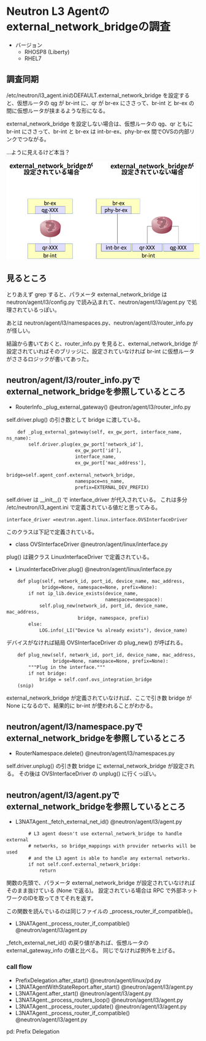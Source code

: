 # Neutron L3 Agentのexternal_network_bridgeの調査

- バージョン
  - RHOSP8 (Liberty)
  - RHEL7

## 調査同期
/etc/neutron/l3_agent.iniのDEFAULT.external_network_bridge を設定すると、仮想ルータの qg が br-int に、qr が br-ex にささって、br-int と br-ex の間に仮想ルータが挟まるような形になる。

external_network_bridge を設定しない場合は、仮想ルータの qg、qr ともに br-int にささって、br-int と br-ex は int-br-ex、phy-br-ex 間でOVSの内部リンクでつながる。

...ように見えるけど本当？

![仮想ルータOVSポート構成](neutron,external_network_bridge.png "Router and OVS ports")

## 見るところ
とりあえず grep すると、パラメータ external_network_bridge は neutron/agent/l3/config.py で読み込まれて、neutron/agent/l3/agent.py で処理されているっぽい。

あとは neutron/agent/l3/namespaces.py、neutron/agent/l3/router_info.py が怪しい。

結論から書いておくと、router_info.py を見ると、external_network_bridge が設定されていればそのブリッジに、設定されていなければ br-int に仮想ルータがささるロジックが書いてあった。

## neutron/agent/l3/router_info.pyでexternal_network_bridgeを参照しているところ
- RouterInfo._plug_external_gateway() @eutron/agent/l3/router_info.py

self.driver.plug() の引き数として bridge に渡している。

```
    def _plug_external_gateway(self, ex_gw_port, interface_name, ns_name):
        self.driver.plug(ex_gw_port['network_id'],
                         ex_gw_port['id'],
                         interface_name,
                         ex_gw_port['mac_address'],
                         bridge=self.agent_conf.external_network_bridge,
                         namespace=ns_name,
                         prefix=EXTERNAL_DEV_PREFIX)
```

self.driver は \_\_init\_\_() で interface_driver が代入されている。
これは多分 /etc/neutron/l3_agent.ini で定義されている値だと思ってみる。

```
interface_driver =neutron.agent.linux.interface.OVSInterfaceDriver
```

このクラスは下記で定義されている。

- class OVSInterfaceDriver @neutron/agent/linux/interface.py

plug() は親クラス LinuxInterfaceDriver で定義されている。

- LinuxInterfaceDriver.plug() @neutron/agent/linux/interface.py

```
    def plug(self, network_id, port_id, device_name, mac_address,
             bridge=None, namespace=None, prefix=None):
        if not ip_lib.device_exists(device_name,
                                    namespace=namespace):
            self.plug_new(network_id, port_id, device_name, mac_address,
                          bridge, namespace, prefix)
        else:
            LOG.info(_LI("Device %s already exists"), device_name)
```

デバイスがなければ結局 OVSInterfaceDriver の plug_new() が呼ばれる。

```
    def plug_new(self, network_id, port_id, device_name, mac_address,
                 bridge=None, namespace=None, prefix=None):
        """Plug in the interface."""
        if not bridge:
            bridge = self.conf.ovs_integration_bridge
    (snip)
```

external_network_bridge が定義されていなければ、ここで引き数 bridge が None になるので、結果的に br-int が使われることがわかる。



## neutron/agent/l3/namespace.pyでexternal_network_bridgeを参照しているところ

- RouterNamespace.delete() @neutron/agent/l3/namespaces.py

self.driver.unplug() の引き数 bridge に external_network_bridge が設定される。
その後は OVSInterfaceDriver の unplug() に行くっぽい。


## neutron/agent/l3/agent.pyでexternal_network_bridgeを参照しているところ
- L3NATAgent._fetch_external_net_id() @neutron/agent/l3/agent.py

```
        # L3 agent doesn't use external_network_bridge to handle external
        # networks, so bridge_mappings with provider networks will be used
        # and the L3 agent is able to handle any external networks.
        if not self.conf.external_network_bridge:
            return
```

関数の先頭で、パラメータ external_network_bridge が設定されていなければそのまま抜けている (None で返る)。
設定されている場合は RPC で外部ネットワークのIDを取ってきてそれを返す。

この関数を読んでいるのは同じファイルの _process_router_if_compatible()。

- L3NATAgent._process_router_if_compatible() @neutron/agent/l3/agent.py

_fetch_external_net_id() の戻り値があれば、仮想ルータの external_gateway_info の値と比べる。
同じでなければ例外を上げる。

### call flow
- PrefixDelegation.after_start() @neutron/agent/linux/pd.py
- L3NATAgentWithStateReport.after_start() @neutron/agent/l3/agent.py
- L3NATAgent.after_start() @neutron/agent/l3/agent.py
- L3NATAgent._process_routers_loop() @neutron/agent/l3/agent.py
- L3NATAgent._process_router_update() @neutron/agent/l3/agent.py
- L3NATAgent._process_router_if_compatible() @neutron/agent/l3/agent.py

pd: Prefix Delegation
